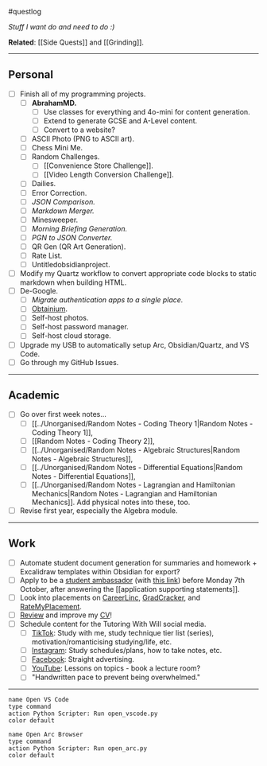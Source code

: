 #questlog 

*Stuff I want do and need to do :)*

**Related**: [[Side Quests]] and [[Grinding]].

---
## Personal

- [ ] Finish all of my programming projects.
	- [ ] **AbrahamMD.**
		- [ ] Use classes for everything and 4o-mini for content generation.
		- [ ] Extend to generate GCSE and A-Level content.
		- [ ] Convert to a website?
	- [ ] ASCII Photo (PNG to ASCII art).
	- [ ] Chess Mini Me.
	- [ ] Random Challenges.
		- [ ] [[Convenience Store Challenge]].
		- [ ] [[Video Length Conversion Challenge]].
	- [ ] Dailies.
	- [ ] Error Correction.
	- [ ] *JSON Comparison.*
	- [ ] *Markdown Merger.*
	- [ ] Minesweeper.
	- [ ] *Morning Briefing Generation.*
	- [ ] *PGN to JSON Converter.*
	- [ ] QR Gen (QR Art Generation).
	- [ ] Rate List.
	- [ ] Untitledobsidianproject.
- [ ] Modify my Quartz workflow to convert appropriate code blocks to static markdown when building HTML.
- [ ] De-Google.
	- [ ] *Migrate authentication apps to a single place.*
	- [ ] [Obtainium](https://github.com/ImranR98/Obtainium).
	- [ ] Self-host photos.
	- [ ] Self-host password manager.
	- [ ] Self-host cloud storage.
- [ ] Upgrade my USB to automatically setup Arc, Obsidian/Quartz, and VS Code.
- [ ] Go through my GitHub Issues.

---
## Academic

- [ ] Go over first week notes...
	- [ ] [[../Unorganised/Random Notes - Coding Theory 1|Random Notes - Coding Theory 1]],
	- [ ] [[Random Notes - Coding Theory 2]],
	- [ ] [[../Unorganised/Random Notes - Algebraic Structures|Random Notes - Algebraic Structures]],
	- [ ] [[../Unorganised/Random Notes - Differential Equations|Random Notes - Differential Equations]],
	- [ ] [[../Unorganised/Random Notes - Lagrangian and Hamiltonian Mechanics|Random Notes - Lagrangian and Hamiltonian Mechanics]]. Add physical notes into these, too.
- [ ] Revise first year, especially the Algebra module.

---
## Work

- [ ] Automate student document generation for summaries and homework + Excalidraw templates within Obsidian for export?
- [ ] Apply to be a [student ambassador](https://www.lincoln.ac.uk/media/responsive2017/Student,Ambassador,JD,,Responsibilities,2024,.pdf) (with [this link](https://forms.office.com/e/3DgQj1aNND)) before Monday 7th October, after answering the [[application supporting statements]].
- [ ] Look into placements on [CareerLinc](https://careers.lincoln.ac.uk/student/jobs.html), [GradCracker](https://www.gradcracker.com/search/), and [RateMyPlacement](https://www.ratemyplacement.co.uk/search-jobs/placement).
- [ ] [Review](http://careerset.com/lincoln) and improve my [CV](William%20Fayers)!
- [ ] Schedule content for the Tutoring With Will social media.
	- [ ] [TikTok](https://www.tiktok.com/@tutoringwithwill): Study with me, study technique tier list (series), motivation/romanticising studying/life, etc.
	- [ ] [Instagram](https://www.instagram.com/tutoringwithwill): Study schedules/plans, how to take notes, etc.
	- [ ] [Facebook](https://www.facebook.com/tutoringwithwill): Straight advertising.
	- [ ] [YouTube](https://www.youtube.com/@tutoringwithwill): Lessons on topics - book a lecture room?
	- [ ] "Handwritten pace to prevent being overwhelmed."

---

```button
name Open VS Code
type command
action Python Scripter: Run open_vscode.py
color default
```

```button
name Open Arc Browser
type command
action Python Scripter: Run open_arc.py
color default
```
